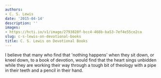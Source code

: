 ```yaml
---
authors:
- C. S. Lewis
date: '2015-04-14'
description: ''
images:
- https://hcti.io/v1/image/2793828f-bcc4-468b-ba53-7ef4e55ce2ca
slug: c-s-lewis-on-devotional-books
title: C. S. Lewis on Devotional Books
---
```


I believe that many who find that 'nothing happens' when they sit down, or kneel down, to a book of devotion, would find that the heart sings unbidden while they are working their way through a tough bit of theology with a pipe in their teeth and a pencil in their hand.